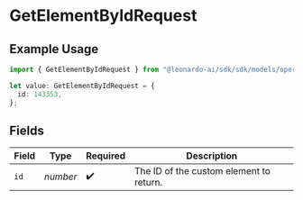 # GetElementByIdRequest

## Example Usage

```typescript
import { GetElementByIdRequest } from "@leonardo-ai/sdk/sdk/models/operations";

let value: GetElementByIdRequest = {
  id: 143353,
};
```

## Fields

| Field                                   | Type                                    | Required                                | Description                             |
| --------------------------------------- | --------------------------------------- | --------------------------------------- | --------------------------------------- |
| `id`                                    | *number*                                | :heavy_check_mark:                      | The ID of the custom element to return. |